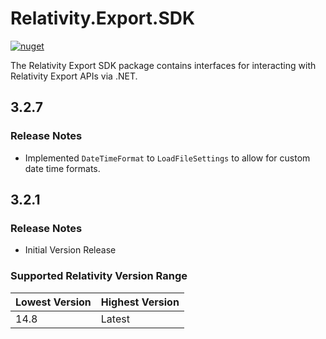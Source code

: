 # Relativity.Export.SDK

[![nuget](https://img.shields.io/nuget/v/Relativity.Export.SDK.svg)](https://www.nuget.org/packages/Relativity.Export.SDK)

The Relativity Export SDK package contains interfaces for interacting with Relativity Export APIs via .NET.
## 3.2.7
### Release Notes
- Implemented `DateTimeFormat` to `LoadFileSettings` to allow for custom date time formats.

## 3.2.1
### Release Notes

* Initial Version Release

### Supported Relativity Version Range

Lowest Version | Highest Version
--- | ---
14.8 | Latest